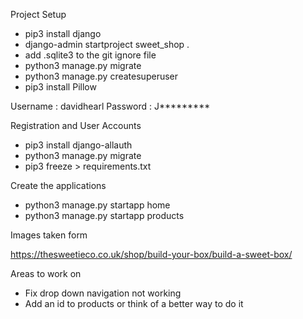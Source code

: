 Project Setup

- pip3 install django
- django-admin startproject sweet_shop .
- add .sqlite3 to the git ignore file
- python3 manage.py migrate
- python3 manage.py createsuperuser
- pip3 install Pillow

Username : davidhearl
Password : J*********

Registration and User Accounts

- pip3 install django-allauth
- python3 manage.py migrate
- pip3 freeze > requirements.txt

Create the applications

- python3 manage.py startapp home
- python3 manage.py startapp products

Images taken form

https://thesweetieco.co.uk/shop/build-your-box/build-a-sweet-box/






Areas to work on

- Fix drop down navigation not working
- Add an id to products or think of a better way to do it
